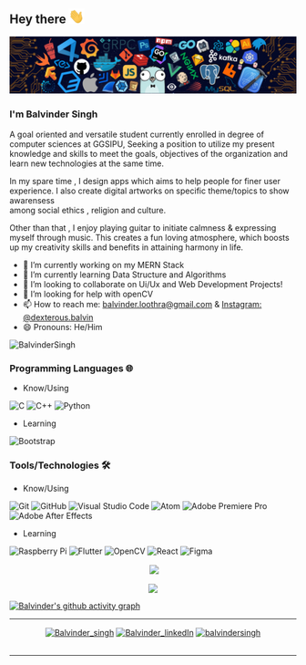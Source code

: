 ## Hey there <img src="https://github.com/dexterousb/dexterousb/blob/main/gifs/Hi.gif" width="27px">
<!--------- HEAD SECTION------------------>
<img src="https://github.com/dexterousb/dexterousb/blob/main/Banner/github-banner.png">

<!--------- HEAD SECTION END-------------->
### I'm Balvinder Singh

   A goal oriented and versatile student currently enrolled in degree of computer sciences at GGSIPU, Seeking a position to utilize my present knowledge and skills 
   to meet the goals, objectives of the organization and learn new technologies at the same time.
   
   In my spare time , I design apps which aims to help people for finer user experience. I also create digital artworks on specific theme/topics to show awarensess  
   among social ethics , religion and culture.

   Other than that , I enjoy playing guitar to initiate calmness & expressing myself through music. This creates a fun loving atmosphere, which boosts up my 
   creativity skills and benefits in attaining harmony in life.

- 🔭 I’m currently working on my MERN Stack 
- 🌱 I’m currently learning Data Structure and Algorithms
- 👯 I’m looking to collaborate on Ui/Ux and Web Development Projects!
- 🤔 I’m looking for help with openCV
- 📫 How to reach me: [balvinder.loothra@gmail.com](mailto:balvinder.loothra@gmail.com) & [Instagram: @dexterous.balvin](https://www.instagram.com/dexterous.balvin/)
- 😄 Pronouns: He/Him

<p align="left"> <img src="https://komarev.com/ghpvc/?username=dexterousb&label=Profile%20views&color=0e75b6&style=flat-square" alt="BalvinderSingh" /> </p>

### Programming Languages 🌐

- Know/Using

![C](https://img.shields.io/badge/c-%2300599C.svg?style=for-the-badge&logo=c&logoColor=white) 
![C++](https://img.shields.io/badge/c++-%2300599C.svg?style=for-the-badge&logo=c%2B%2B&logoColor=white) 
![Python](https://img.shields.io/badge/python-3670A0?style=for-the-badge&logo=python&logoColor=ffdd54) 

- Learning 

![Bootstrap](https://img.shields.io/badge/bootstrap-%23563D7C.svg?style=for-the-badge&logo=bootstrap&logoColor=white)


### Tools/Technologies 🛠️

- Know/Using

![Git](https://img.shields.io/badge/git-%23F05033.svg?style=for-the-badge&logo=git&logoColor=white) 
![GitHub](https://img.shields.io/badge/github-%23121011.svg?style=for-the-badge&logo=github&logoColor=white)
![Visual Studio Code](https://img.shields.io/badge/VSCode-0078d7.svg?style=for-the-badge&logo=visual-studio-code&logoColor=white)
![Atom](https://img.shields.io/badge/Atom-%2366595C.svg?style=for-the-badge&logo=atom&logoColor=white)
![Adobe Premiere Pro](https://img.shields.io/badge/Adobe%20Premiere%20Pro-9999FF.svg?style=for-the-badge&logo=Adobe%20Premiere%20Pro&logoColor=white)
![Adobe After Effects](https://img.shields.io/badge/Adobe%20After%20Effects-9999FF.svg?style=for-the-badge&logo=Adobe%20After%20Effects&logoColor=white)


- Learning

![Raspberry Pi](https://img.shields.io/badge/-RaspberryPi-C51A4A?style=for-the-badge&logo=Raspberry-Pi)
![Flutter](https://img.shields.io/badge/Flutter-%2302569B.svg?style=for-the-badge&logo=Flutter&logoColor=white)
![OpenCV](https://img.shields.io/badge/opencv-%23white.svg?style=for-the-badge&logo=opencv&logoColor=white)
![React](https://img.shields.io/badge/react-%2320232a.svg?style=for-the-badge&logo=react&logoColor=%2361DAFB)
![Figma](https://img.shields.io/badge/figma-%23F24E1E.svg?style=for-the-badge&logo=figma&logoColor=white)


<!-- ----------- GITHUB STATS SECTION ------------ -->


<p align ="center">&nbsp;<img align="center" src="https://github-readme-stats.vercel.app/api?username=dexterousb&show_icons=true&count_private=true&theme=react" />

<p align="center"><img align="center" src="http://github-readme-streak-stats.herokuapp.com?user=dexterousb&theme=react" />

[![Balvinder's github activity graph](https://activity-graph.herokuapp.com/graph?username=dexterousb&bg_color=000000&color=1fdbd8&line=ff5c5c&point=1adbce&area=true&hide_border=true)](https://github.com/dexterousb/github-readme-activity-graph)

<hr>

<!-- ----------- CONNECT WITH ME SECTION ------------ -->

<p align="center">
<a href="https://twitter.com/BSloothra" target="blank"><img align="center" src="https://cdn.jsdelivr.net/npm/simple-icons@3.0.1/icons/twitter.svg" alt="Balvinder_singh" height="30" width="40" /></a>
<a href="https://www.linkedin.com/in/bsloothra/" target="blank"><img align="center" src="https://cdn.jsdelivr.net/npm/simple-icons@3.0.1/icons/linkedin.svg" alt="Balvinder_linkedIn" height="30" width="40" /></a>
<a href="https://www.instagram.com/dexterous.balvin/" target="blank"><img align="center" src="https://cdn.jsdelivr.net/npm/simple-icons@3.0.1/icons/instagram.svg" alt="balvindersingh" height="30" width="40" /></a>
<br>
<br>

</p>

<hr>

<!-- ----------- CONNECT WITH ME SECTION END ------------ -->
